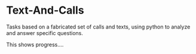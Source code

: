 # Text-And-Calls

Tasks based on a fabricated set of calls and texts, using python 
to analyze and answer specific questions.

This shows progress....